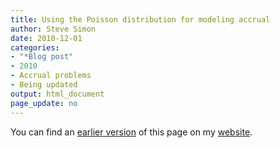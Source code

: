 ```yaml
---
title: Using the Poisson distribution for modeling accrual
author: Steve Simon
date: 2010-12-01
categories:
- "*Blog post"
- 2010
- Accrual problems
- Being updated
output: html_document
page_update: no
---
```


You can find an [earlier version][sim1] of this page on my [website][sim2].

[sim1]: http://www.pmean.com/10/PoissonAccrual.html
[sim2]: http://www.pmean.com
